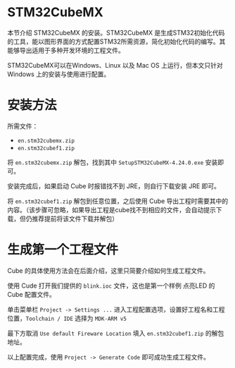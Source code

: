 ﻿# STM32CubeMX

本节介绍 STM32CubeMX 的安装。STM32CubeMX 是生成STM32初始化代码的工具，能以图形界面的方式配置STM32所需资源，简化初始化代码的编写。其能够导出适用于多种开发环境的工程文件。

STM32CubeMX可以在Windows、Linux 以及 Mac OS 上运行，但本文只针对 Windows 上的安装与使用进行配置。

# 安装方法

所需文件：
- `en.stm32cubemx.zip`
- `en.stm32cubef1.zip`

将 `en.stm32cubemx.zip` 解包，找到其中 `SetupSTM32CubeMX-4.24.0.exe` 安装即可。

安装完成后，如果启动 Cube 时报错找不到 JRE，则自行下载安装 JRE 即可。

将 `en.stm32cubef1.zip` 解包到任意位置，之后使用 Cube 导出工程时需要其中的内容。（该步骤可忽略，如果导出工程是cube找不到相应的文件，会自动提示下载，但仍推荐提前将该文件下载并解包）

# 生成第一个工程文件

Cube 的具体使用方法会在后面介绍，这里只简要介绍如何生成工程文件。

使用 Cude 打开我们提供的 `blink.ioc` 文件，这也是第一个样例 点亮LED 的 Cube 配置文件。

单击菜单栏 `Project -> Settings ...` 进入工程配置选项，设置好工程名和工程位置，`Toolchain / IDE` 选择为 `MDK-ARM v5`

最下方取消 `Use default Fireware Location` 填入 `en.stm32cubef1.zip` 的解包地址。

以上配置完成，使用 `Project -> Generate Code` 即可成功生成工程文件。